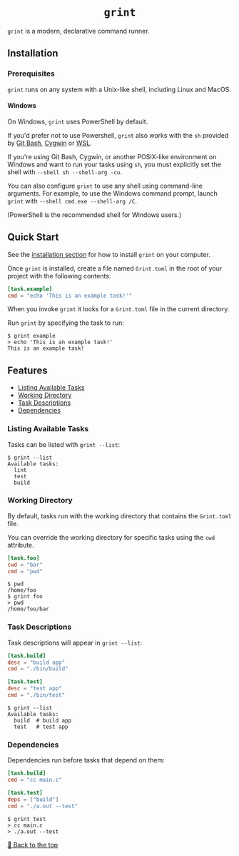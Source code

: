 <div align="center">
  <h1><code>grint</code></h1>
</div>

`grint` is a modern, declarative command runner.

## Installation

### Prerequisites

`grint` runs on any system with a Unix-like shell, including Linux and MacOS.

#### Windows

On Windows, `grint` uses PowerShell by default.

If you'd prefer not to use Powershell, `grint` also works with the `sh`
provided by [Git Bash](https://git-scm.com), [Cygwin](https://www.cygwin.com)
or [WSL](https://learn.microsoft.com/en-us/windows/wsl).

If you're using Git Bash, Cygwin, or another POSIX-like environment on Windows
and want to run your tasks using `sh`, you must explicitly set the shell
with `--shell sh --shell-arg -cu`.

You can also configure `grint` to use any shell using command-line arguments.
For example, to use the Windows command prompt, launch `grint`
with `--shell cmd.exe --shell-arg /C`.

(PowerShell is the recommended shell for Windows users.)

## Quick Start

See the [installation section](#installation) for how to install `grint` on
your computer.

Once `grint` is installed, create a file named `Grint.toml` in the root
of your project with the following contents:

```toml
[task.example]
cmd = "echo 'This is an example task!'"
```

When you invoke `grint` it looks for a `Grint.toml` file in the current
directory.

Run `grint` by specifying the task to run:

```console
$ grint example
> echo 'This is an example task!'
This is an example task!
```

## Features

- [Listing Available Tasks](#listing-available-tasks)
- [Working Directory](#working-directory)
- [Task Descriptions](#task-descriptions)
- [Dependencies](#dependencies)

### Listing Available Tasks

Tasks can be listed with `grint --list`:

```console
$ grint --list
Available tasks:
  lint
  test
  build
```

### Working Directory

By default, tasks run with the working directory that contains the
`Grint.toml` file.

You can override the working directory for specific tasks using the `cwd`
attribute.

```toml
[task.foo]
cwd = "bar"
cmd = "pwd"
```

```console
$ pwd
/home/foo
$ grint foo
> pwd
/home/foo/bar
```

### Task Descriptions

Task descriptions will appear in `grint --list`:

```toml
[task.build]
desc = "build app"
cmd = "./bin/build"

[task.test]
desc = "test app"
cmd = "./bin/test"
```

```console
$ grint --list
Available tasks:
  build  # build app
  test   # test app
```

### Dependencies

Dependencies run before tasks that depend on them:

```toml
[task.build]
cmd = "cc main.c"

[task.test]
deps = ["build"]
cmd = "./a.out --test"
```

```console
$ grint test
> cc main.c
> ./a.out --test
```

[🔼 Back to the top](#grint)
